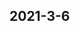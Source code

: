 
## 2021-3-6

### [](https://weibo.cn/sinaurl?android_id=8369e56542a7e541&c=android&device_id=5a38068c11c520d81bb51cf4fb326caf5671006d&ep=4611455054250621%2C1402400261&featurecode=10000001&from=10B2195010&gsid=_2A25NRQ_TDeRxGeFN41QX8ybOwjuIHXVsUwQbrDV6PUJbkdAfLWP7kWpNQ9Ha7SKQ9IAKU_1oqP4zkx8qZ9g-5z24&i=de20227&imei=86581804068666&imsi=460078408338939&lfid=100017386638297&luicode=10000001&mid=4611455054250621&network=WIFI&skin=default&to=m&u=https%3A%2F%2F+github.com%2FMeouSker77%2FCpp17&ua=meizu-16T__weibo__11.2.1__android__android9&v_p=87&wm=9848_0009)